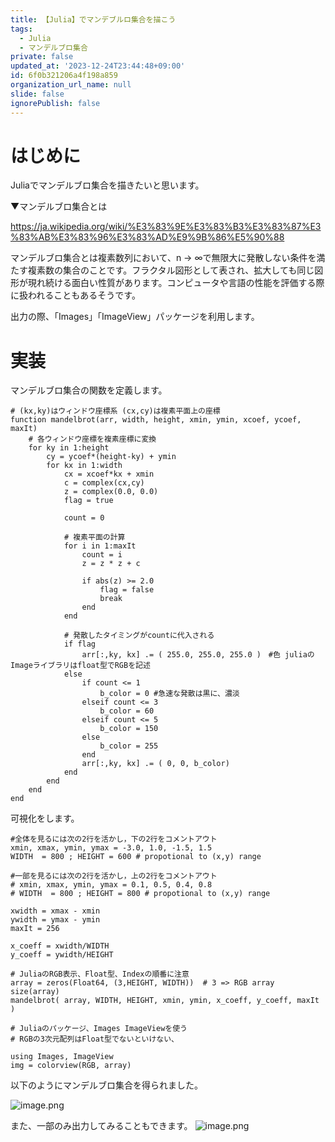 ```yaml
---
title: 【Julia】でマンデブルロ集合を描こう
tags:
  - Julia
  - マンデルブロ集合
private: false
updated_at: '2023-12-24T23:44:48+09:00'
id: 6f0b321206a4f198a859
organization_url_name: null
slide: false
ignorePublish: false
---
```


# はじめに

Juliaでマンデルブロ集合を描きたいと思います。

▼マンデルブロ集合とは

https://ja.wikipedia.org/wiki/%E3%83%9E%E3%83%B3%E3%83%87%E3%83%AB%E3%83%96%E3%83%AD%E9%9B%86%E5%90%88

マンデルブロ集合とは複素数列において、n → ∞で無限大に発散しない条件を満たす複素数の集合のことです。フラクタル図形として表され、拡大しても同じ図形が現れ続ける面白い性質があります。コンピュータや言語の性能を評価する際に扱われることもあるそうです。

出力の際、「Images」「ImageView」パッケージを利用します。

# 実装

マンデルブロ集合の関数を定義します。

```julia:
# (kx,ky)はウィンドウ座標系 (cx,cy)は複素平面上の座標
function mandelbrot(arr, width, height, xmin, ymin, xcoef, ycoef, maxIt)
	# 各ウィンドウ座標を複素座標に変換
	for ky in 1:height
		cy = ycoef*(height-ky) + ymin
		for kx in 1:width
			cx = xcoef*kx + xmin
			c = complex(cx,cy)
			z = complex(0.0, 0.0)
			flag = true
			
			count = 0
			
			# 複素平面の計算
			for i in 1:maxIt
				count = i
				z = z * z + c
				
				if abs(z) >= 2.0
					flag = false
					break
				end
			end
			
			# 発散したタイミングがcountに代入される
			if flag
				arr[:,ky, kx] .= ( 255.0, 255.0, 255.0 )　#色 juliaのImageライブラリはfloat型でRGBを記述
			else
				if count <= 1
					b_color = 0 #急速な発散は黒に、濃淡
				elseif count <= 3
					b_color = 60
				elseif count <= 5
					b_color = 150
				else
					b_color = 255
				end
				arr[:,ky, kx] .= ( 0, 0, b_color)
			end
		end
	end
end
```

可視化をします。

```julia:
#全体を見るには次の2行を活かし，下の2行をコメントアウト
xmin, xmax, ymin, ymax = -3.0, 1.0, -1.5, 1.5
WIDTH  = 800 ; HEIGHT = 600 # propotional to (x,y) range

#一部を見るには次の2行を活かし，上の2行をコメントアウト
# xmin, xmax, ymin, ymax = 0.1, 0.5, 0.4, 0.8
# WIDTH  = 800 ; HEIGHT = 800 # propotional to (x,y) range

xwidth = xmax - xmin
ywidth = ymax - ymin
maxIt = 256

x_coeff = xwidth/WIDTH
y_coeff = ywidth/HEIGHT

# JuliaのRGB表示、Float型、Indexの順番に注意
array = zeros(Float64, (3,HEIGHT, WIDTH))  # 3 => RGB array
size(array)
mandelbrot( array, WIDTH, HEIGHT, xmin, ymin, x_coeff, y_coeff, maxIt )
```

```julia:
# Juliaのパッケージ、Images ImageViewを使う
# RGBの3次元配列はFloat型でないといけない、

using Images, ImageView
img = colorview(RGB, array)
```

以下のようにマンデルブロ集合を得られました。

![image.png](https://qiita-image-store.s3.ap-northeast-1.amazonaws.com/0/614347/5d2f739d-5d53-b58b-0cdd-9028f8dcdcd4.png)

また、一部のみ出力してみることもできます。
![image.png](https://qiita-image-store.s3.ap-northeast-1.amazonaws.com/0/614347/44a4f344-e8c4-a8f8-5d53-71a5cf6bc0a1.png)

